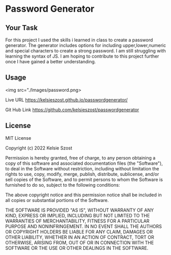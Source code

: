 # Password Generator

## Your Task

For this project I used the skills i learned in class to create a password generator. The generator includes options for including upper,lower,numeric and special characters to create a strong password. I am still struggling with learning the syntax of JS. I am hoping to contribute to this project further once I have gained a better understanding.

## Usage
 
 <img src="./Images/password.png></img>

  Live URL
  https://kelsieszost.github.io/passwordgenerator/ 

  Git Hub Link
  https://github.com/kelsieszost/passwordgenerator 

## License

MIT License

Copyright (c) 2022 Kelsie Szost

Permission is hereby granted, free of charge, to any person obtaining a copy of this software and associated documentation files (the "Software"), to deal in the Software without restriction, including without limitation the rights to use, copy, modify, merge, publish, distribute, sublicense, and/or sell copies of the Software, and to permit persons to whom the Software is furnished to do so, subject to the following conditions:

The above copyright notice and this permission notice shall be included in all copies or substantial portions of the Software.

THE SOFTWARE IS PROVIDED "AS IS", WITHOUT WARRANTY OF ANY KIND, EXPRESS OR IMPLIED, INCLUDING BUT NOT LIMITED TO THE WARRANTIES OF MERCHANTABILITY, FITNESS FOR A PARTICULAR PURPOSE AND NONINFRINGEMENT. IN NO EVENT SHALL THE AUTHORS OR COPYRIGHT HOLDERS BE LIABLE FOR ANY CLAIM, DAMAGES OR OTHER LIABILITY, WHETHER IN AN ACTION OF CONTRACT, TORT OR OTHERWISE, ARISING FROM, OUT OF OR IN CONNECTION WITH THE SOFTWARE OR THE USE OR OTHER DEALINGS IN THE SOFTWARE.

